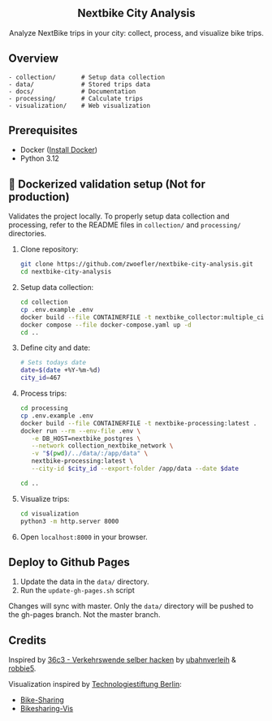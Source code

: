 <div align="center" width="100%">
    <h2>Nextbike City Analysis</h2>
    <p>Analyze NextBike trips in your city: collect, process, and visualize bike trips.</p>
</div>

## Overview

```SHELL
- collection/       # Setup data collection
- data/             # Stored trips data
- docs/             # Documentation
- processing/       # Calculate trips
- visualization/    # Web visualization
```

## Prerequisites
- Docker ([Install Docker](https://docs.docker.com/engine/install/))
- Python 3.12

## 🚀 Dockerized validation setup (Not for production)

Validates the project locally.
To properly setup data collection and processing, refer to the README files in `collection/` and `processing/` directories.

1. Clone repository:
   ```sh
   git clone https://github.com/zwoefler/nextbike-city-analysis.git
   cd nextbike-city-analysis
   ```
2. Setup data collection:
   ```sh
   cd collection
   cp .env.example .env 
   docker build --file CONTAINERFILE -t nextbike_collector:multiple_cities .
   docker compose --file docker-compose.yaml up -d
   cd ..
   ```
3. Define city and date:
   ```sh
   # Sets todays date
   date=$(date +%Y-%m-%d)
   city_id=467
   ```
4. Process trips:
   ```sh
   cd processing
   cp .env.example .env 
   docker build --file CONTAINERFILE -t nextbike-processing:latest .
   docker run --rm --env-file .env \
      -e DB_HOST=nextbike_postgres \
      --network collection_nextbike_network \
      -v "$(pwd)/../data/:/app/data" \
      nextbike-processing:latest \
      --city-id $city_id --export-folder /app/data --date $date

   cd ..
   ```
5. Visualize trips:
   ```sh
   cd visualization 
   python3 -m http.server 8000
   ```
6. Open `localhost:8000` in your browser.

## Deploy to Github Pages
1. Update the data in the `data/` directory.
2. Run the `update-gh-pages.sh` script

Changes will sync with master. Only the `data/` directory will be pushed to the gh-pages branch. Not the master branch.

## Credits
Inspired by [36c3 - Verkehrswende selber hacken](https://www.youtube.com/watch?v=WhgRRpA3b2c) by [ubahnverleih](https://github.com/ubahnverleih) & [robbie5](https://github.com/robbi5).

Visualization inspired by [Technologiestiftung Berlin](https://github.com/technologiestiftung):
- [Bike-Sharing](https://github.com/technologiestiftung/bike-sharing)
- [Bikesharing-Vis](https://github.com/technologiestiftung/bikesharing-vis)

